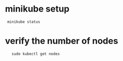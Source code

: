 # minikube setup

     minikube status

# verify the number of nodes

       sudo kubectl get nodes
       
       
